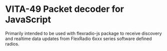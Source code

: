# VITA-49 Packet decoder for JavaScript

Primarily intended to be used with flexradio-js package to receive discovery and realtime data updates from FlexRadio 6xxx series software defined radios.